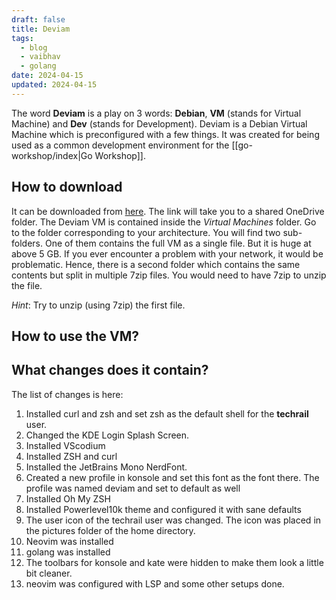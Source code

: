 ```yaml
---
draft: false
title: Deviam
tags:
  - blog
  - vaibhav
  - golang
date: 2024-04-15
updated: 2024-04-15
---
```

The word **Deviam** is a play on 3 words: **Debian**, **VM** (stands for Virtual Machine) and **Dev** (stands for Development). Deviam is a Debian Virtual Machine which is preconfigured with a few things. It was created for being used as a common development environment for the [[go-workshop/index|Go Workshop]].

## How to download
It can be downloaded from [here](https://1drv.ms/f/s!ApzGjqB_3CYRklyroD87XO5asT8f?e=gX61U7). The link will take you to a shared OneDrive folder. The Deviam VM is contained inside the _Virtual Machines_ folder. Go to the folder corresponding to your architecture. You will find two sub-folders. One of them contains the full VM as a single file. But it is huge at above 5 GB. If you ever encounter a problem with your network, it would be problematic. Hence, there is a second folder which contains the same contents but split in multiple 7zip files. You would need to have 7zip to unzip the file. 

_Hint_: Try to unzip (using 7zip) the first file. 

## How to use the VM?

## What changes does it contain?
The list of changes is here: 

1. Installed curl and zsh and set zsh as the default shell for the **techrail** user.
2. Changed the KDE Login Splash Screen.
3. Installed VScodium
4. Installed ZSH and curl
5. Installed the JetBrains Mono NerdFont. 
6. Created a new profile in konsole and set this font as the font there. The profile was named deviam and set to default as well
7. Installed Oh My ZSH
8. Installed Powerlevel10k theme and configured it with sane defaults
9. The user icon of the techrail user was changed. The icon was placed in the pictures folder of the home directory.
10. Neovim was installed 
11. golang was installed 
12. The toolbars for konsole and kate were hidden to make them look a little bit cleaner.
13. neovim was configured with LSP and some other setups done.